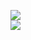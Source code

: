 [![](https://img.shields.io/badge/Made%20With-Github%20Spray-lightgrey.svg?style=for-the-badge&logo=github)](https://github.com/Annihil/github-spray#25664)  
[![](https://i.imgur.com/2DrTn0Z.gif)](https://github.com/Annihil/github-spray)